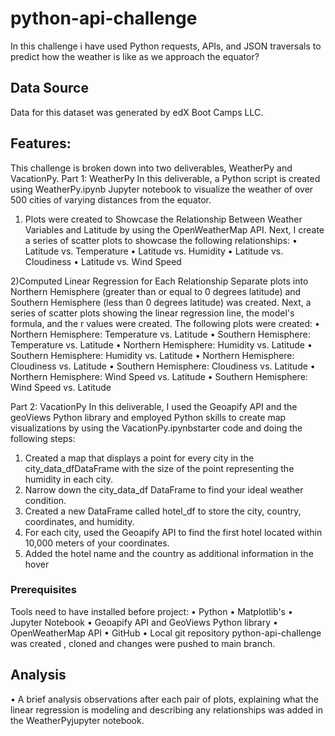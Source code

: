 # python-api-challenge
In this challenge i have used Python requests, APIs, and JSON traversals to predict how the weather is like as we approach the equator? 

## Data Source
Data for this dataset was generated by edX Boot Camps LLC. 

## Features:
This challenge is broken down into two deliverables, WeatherPy and VacationPy.
Part 1: WeatherPy
In this deliverable, a Python script is created using WeatherPy.ipynb Jupyter notebook to visualize the weather of over 500 cities of varying distances from the equator.
1) Plots were created to Showcase the Relationship Between Weather Variables and Latitude by using  the OpenWeatherMap API. Next, I create a series of scatter plots to showcase the following relationships:
•    Latitude vs. Temperature
•    Latitude vs. Humidity
•    Latitude vs. Cloudiness
•    Latitude vs. Wind Speed

2)Computed Linear Regression for Each Relationship
Separate plots into Northern Hemisphere (greater than or equal to 0 degrees latitude) and Southern Hemisphere (less than 0 degrees latitude) was created.
Next, a series of scatter plots  showing the linear regression line, the model's formula, and the r values were created.
The following plots were created:
•    Northern Hemisphere: Temperature vs. Latitude
•    Southern Hemisphere: Temperature vs. Latitude
•    Northern Hemisphere: Humidity vs. Latitude
•    Southern Hemisphere: Humidity vs. Latitude
•    Northern Hemisphere: Cloudiness vs. Latitude
•    Southern Hemisphere: Cloudiness vs. Latitude
•    Northern Hemisphere: Wind Speed vs. Latitude
•    Southern Hemisphere: Wind Speed vs. Latitude

Part 2: VacationPy
In this deliverable, I used the Geoapify API and the geoViews Python library and employed Python skills to create map visualizations by using the VacationPy.ipynbstarter code and doing the following steps:
1. Created a map that displays a point for every city in the city_data_dfDataFrame with the size of the point representing the humidity in each city.
2. Narrow down the city_data_df DataFrame to find your ideal weather condition. 
3. Created a new DataFrame called hotel_df to store the city, country, coordinates, and humidity.
4. For each city, used the Geoapify API to find the first hotel located within 10,000 meters of your coordinates.
5. Added the hotel name and the country as additional information in the hover 
### Prerequisites
Tools need to have installed before project:
•    Python 
•    Matplotlib's
•    Jupyter Notebook
•    Geoapify API and GeoViews Python library
•    OpenWeatherMap API
•    GitHub
•    Local git repository python-api-challenge was created , cloned and changes    were pushed to main branch.

## Analysis
•   A brief analysis observations after each pair of plots, explaining what the linear regression is modeling and describing any relationships was added in the WeatherPyjupyter notebook.

